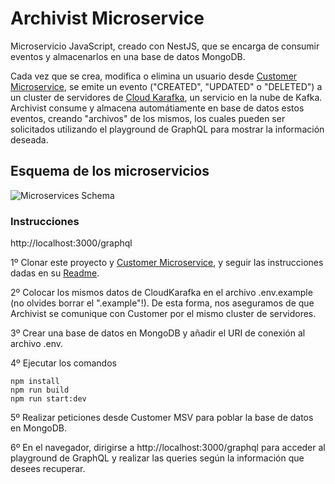 # Archivist Microservice

Microservicio JavaScript, creado con NestJS, que se encarga de consumir eventos y almacenarlos en una base de datos MongoDB.

Cada vez que se crea, modifica o elimina un usuario desde [Customer Microservice](https://github.com/Juancho997/customer-msv), se emite un evento ("CREATED", "UPDATED" o "DELETED") a un cluster de servidores de [Cloud Karafka](https://www.cloudkarafka.com), un servicio en la nube de Kafka. Archivist consume y almacena automátiamente en base de datos estos eventos, creando "archivos" de los mismos, los cuales pueden ser solicitados utilizando el playground de GraphQL para mostrar la información deseada.

## Esquema de los microservicios
![Microservices Schema](https://user-images.githubusercontent.com/89111705/200440061-6c7fb5a4-8db4-479d-9f3e-e454ff649c5c.png)

### Instrucciones

http://localhost:3000/graphql

1º Clonar este proyecto y [Customer Microservice](https://github.com/Juancho997/customer-msv), y seguir las instrucciones dadas en su [Readme](https://github.com/Juancho997/customer-msv/blob/main/README.md).

2º Colocar los mismos datos de CloudKarafka en el archivo .env.example (no olvides borrar el ".example"!). De esta forma, nos aseguramos de que Archivist se comunique con Customer por el mismo cluster de servidores.

3º Crear una base de datos en MongoDB y añadir el URI de conexión al archivo .env.

4º Ejecutar los comandos

```
npm install
npm run build
npm run start:dev
```

5º Realizar peticiones desde Customer MSV para poblar la base de datos en MongoDB.

6º En el navegador, dirigirse a http://localhost:3000/graphql para acceder al playground de GraphQL y realizar las queries según la información que desees recuperar.
